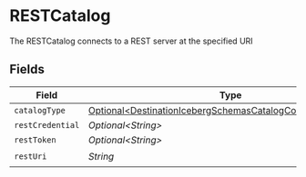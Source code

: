 # RESTCatalog

The RESTCatalog connects to a REST server at the specified URI


## Fields

| Field                                                                                                                                                       | Type                                                                                                                                                        | Required                                                                                                                                                    | Description                                                                                                                                                 | Example                                                                                                                                                     |
| ----------------------------------------------------------------------------------------------------------------------------------------------------------- | ----------------------------------------------------------------------------------------------------------------------------------------------------------- | ----------------------------------------------------------------------------------------------------------------------------------------------------------- | ----------------------------------------------------------------------------------------------------------------------------------------------------------- | ----------------------------------------------------------------------------------------------------------------------------------------------------------- |
| `catalogType`                                                                                                                                               | [Optional\<DestinationIcebergSchemasCatalogConfigCatalogType>](../../models/shared/DestinationIcebergSchemasCatalogConfigCatalogType.md)                    | :heavy_minus_sign:                                                                                                                                          | N/A                                                                                                                                                         |                                                                                                                                                             |
| `restCredential`                                                                                                                                            | *Optional\<String>*                                                                                                                                         | :heavy_minus_sign:                                                                                                                                          | N/A                                                                                                                                                         | username:password                                                                                                                                           |
| `restToken`                                                                                                                                                 | *Optional\<String>*                                                                                                                                         | :heavy_minus_sign:                                                                                                                                          | N/A                                                                                                                                                         | eyJhbGciOiJIUzI1NiIsInR5cCI6IkpXVCJ9.eyJzdWIiOiIxMjM0NTY3ODkwIiwibmFtZSI6IkpvaG4gRG9lIiwiaWF0IjoxNTE2MjM5MDIyfQ.SflKxwRJSMeKKF2QT4fwpMeJf36POk6yJV_adQssw5c |
| `restUri`                                                                                                                                                   | *String*                                                                                                                                                    | :heavy_check_mark:                                                                                                                                          | N/A                                                                                                                                                         | http://localhost:12345                                                                                                                                      |